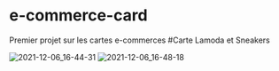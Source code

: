 # e-commerce-card
Premier projet sur les cartes e-commerces
#Carte Lamoda et Sneakers

![2021-12-06_16-44-31](https://user-images.githubusercontent.com/81830567/144856804-9ad11959-8c62-498e-b323-6acf97086032.png)
![2021-12-06_16-48-18](https://user-images.githubusercontent.com/81830567/144857318-e0a8f0dd-e909-4e22-90ef-f996296685a9.png)
